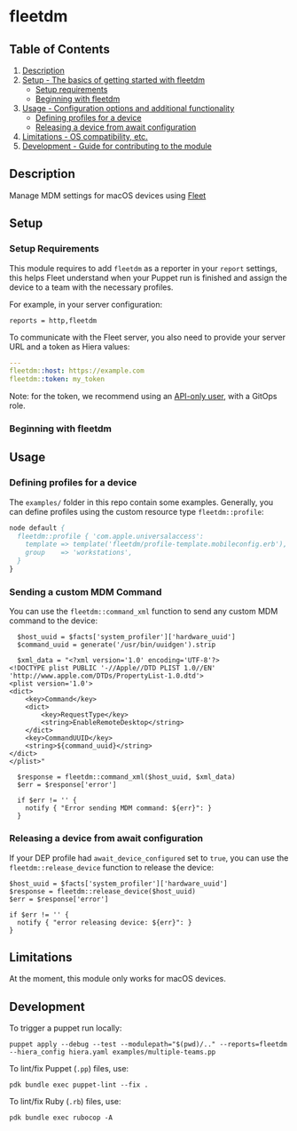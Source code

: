 # fleetdm

## Table of Contents

1. [Description](#description)
1. [Setup - The basics of getting started with fleetdm](#setup)
    * [Setup requirements](#setup-requirements)
    * [Beginning with fleetdm](#beginning-with-fleetdm)
1. [Usage - Configuration options and additional functionality](#usage)
    * [Defining profiles for a device](#defining-profiles-for-a-device)
    * [Releasing a device from await configuration](#releasing-a-device-from-await-configuration)
3. [Limitations - OS compatibility, etc.](#limitations)
4. [Development - Guide for contributing to the module](#development)

## Description

Manage MDM settings for macOS devices using [Fleet](https://fleetdm.com)

## Setup

### Setup Requirements

This module requires to add `fleetdm` as a reporter in your `report` settings,
this helps Fleet understand when your Puppet run is finished and assign the
device to a team with the necessary profiles.

For example, in your server configuration:

```
reports = http,fleetdm
```

To communicate with the Fleet server, you also need to provide your server URL
and a token as Hiera values:

```yaml
---
fleetdm::host: https://example.com
fleetdm::token: my_token 
```

Note: for the token, we recommend using an [API-only user][1], with a GitOps role.

### Beginning with fleetdm

## Usage

### Defining profiles for a device

The `examples/` folder in this repo contain some examples. Generally, you can
define profiles using the custom resource type `fleetdm::profile`:


```pp
node default {
  fleetdm::profile { 'com.apple.universalaccess':
    template => template('fleetdm/profile-template.mobileconfig.erb'),
    group    => 'workstations',
  }
}
```

### Sending a custom MDM Command

You can use the `fleetdm::command_xml` function to send any custom MDM command to the device:

```
  $host_uuid = $facts['system_profiler']['hardware_uuid']
  $command_uuid = generate('/usr/bin/uuidgen').strip

  $xml_data = "<?xml version='1.0' encoding='UTF-8'?>
<!DOCTYPE plist PUBLIC '-//Apple//DTD PLIST 1.0//EN' 'http://www.apple.com/DTDs/PropertyList-1.0.dtd'>
<plist version='1.0'>
<dict>
    <key>Command</key>
    <dict>
        <key>RequestType</key>
        <string>EnableRemoteDesktop</string>
    </dict>
    <key>CommandUUID</key>
    <string>${command_uuid}</string>
</dict>
</plist>"

  $response = fleetdm::command_xml($host_uuid, $xml_data)
  $err = $response['error']

  if $err != '' {
    notify { "Error sending MDM command: ${err}": }
  }
```

### Releasing a device from await configuration

If your DEP profile had `await_device_configured` set to `true`, you can use the `fleetdm::release_device` function to release the device:

```
$host_uuid = $facts['system_profiler']['hardware_uuid']
$response = fleetdm::release_device($host_uuid)
$err = $response['error']

if $err != '' {
  notify { "error releasing device: ${err}": }
}
```

## Limitations

At the moment, this module only works for macOS devices.

## Development

To trigger a puppet run locally:

```
puppet apply --debug --test --modulepath="$(pwd)/.." --reports=fleetdm  --hiera_config hiera.yaml examples/multiple-teams.pp
```

To lint/fix Puppet (`.pp`) files, use:

```
pdk bundle exec puppet-lint --fix .
```

To lint/fix Ruby (`.rb`) files, use:

```
pdk bundle exec rubocop -A
```

[1]: https://fleetdm.com/docs/using-fleet/fleetctl-cli#using-fleetctl-with-an-api-only-user
